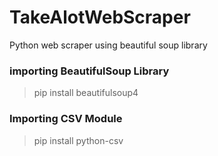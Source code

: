 # TakeAlotWebScraper
Python web scraper using beautiful soup library

### importing BeautifulSoup Library
> pip install beautifulsoup4

### Importing CSV Module
> pip install python-csv
